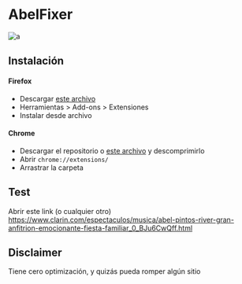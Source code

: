 # AbelFixer
![a](https://encrypted-tbn0.gstatic.com/images?q=tbn:ANd9GcRaPMh1X5qc2CEGMcjsKY3xe-qy1ilk6Ng5w_5vYX40l3K4z8qJ9w)

## Instalación
#### Firefox
- Descargar [este archivo](https://github.com/xeBuz/AbelFixer/blob/master/extensions/firefox/abelfixer-1.3-an%2Bfx.xpi)
- Herramientas > Add-ons > Extensiones
- Instalar desde archivo


#### Chrome
- Descargar el repositorio o [este archivo](https://github.com/xeBuz/AbelFixer/archive/v1.3.zip) y descomprimirlo
- Abrir `chrome://extensions/`
- Arrastrar la carpeta


## Test

Abrir este link (o cualquier otro) https://www.clarin.com/espectaculos/musica/abel-pintos-river-gran-anfitrion-emocionante-fiesta-familiar_0_BJu6CwQff.html


## Disclaimer

Tiene cero optimización, y quizás pueda romper algún sitio
